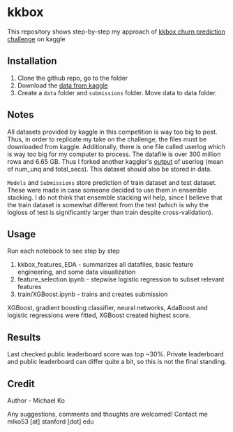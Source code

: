 # kkbox
This repository shows step-by-step my approach of [kkbox churn prediction challenge](https://www.kaggle.com/c/kkbox-churn-prediction-challenge) on kaggle

## Installation

1. Clone the github repo, go to the folder
2. Download the [data from kaggle](https://www.kaggle.com/c/kkbox-churn-prediction-challenge/data) 
3. Create a `data` folder and `submissions` folder. Move data to data folder.

## Notes

All datasets provided by kaggle in this competition is way too big to post. Thus, in order to replicate my take on the challenge, the files must be downloaded from kaggle. Additionally, there is one file called userlog which is way too big for my computer to process. The datafile is over 300 million rows and 6.65 GB. Thus I forked another kaggler's [output](https://www.kaggle.com/kevinbonnes/r-incorporating-user-logs-csv-in-your-model ) of userlog (mean of num_unq and total_secs). This dataset should also be stored in data.

`Models` and `Submissions` store prediction of train dataset and test dataset. These were made in case someone decided to use them in ensemble stacking. I do not think that ensemble stacking wil help, since I believe that the train dataset is somewhat different from the test (which is why the logloss of test is significantly larger than train despite cross-validation).

## Usage
Run each notebook to see step by step

1. kkbox_features_EDA - summarizes all datafiles, basic feature engineering, and some data visualization
2. feature_selection.ipynb - stepwise logistic regression to subset relevant features
3. train/XGBoost.ipynb - trains and creates submission

XGBoost, gradient boosting classifier, neural networks, AdaBoost and logistic regressions were fitted, XGBoost created highest score.

## Results

Last checked public leaderboard score was top ~30%. Private leaderboard and public leaderboard can differ quite a bit, so this is not the final standing.

## Credit

Author - Michael Ko

Any suggestions, comments and thoughts are welcomed! Contact me mlko53 [at] stanford [dot] edu
